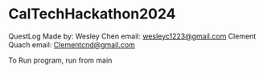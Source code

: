 # CalTechHackathon2024
QuestLog
Made by:
Wesley Chen   email: wesleyc1223@gmail.com
Clement Quach email: Clementcnd@gmail.com

To Run program, run from main